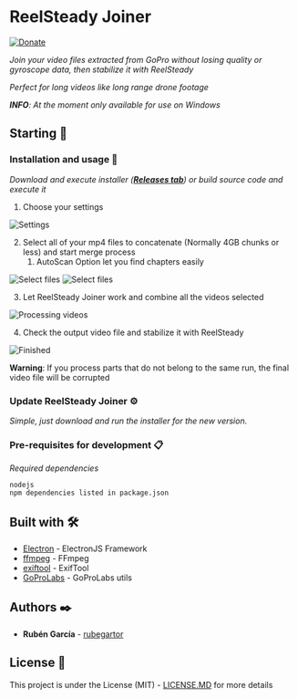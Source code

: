 # ReelSteady Joiner

[![Donate](https://img.shields.io/badge/Donate-PayPal-green.svg)](https://www.paypal.com/donate?hosted_button_id=P9JH3CF5DHEJW)

_Join your video files extracted from GoPro without losing quality or gyroscope data, then stabilize it with ReelSteady_

_Perfect for long videos like long range drone footage_ 

_**INFO**: At the moment only available for use on Windows_

## Starting 🚀

### Installation and usage 🔧

_Download and execute installer (**[Releases tab](https://github.com/rubegartor/ReelSteady-Joiner/releases)**) or build source code and execute it_

1. Choose your settings

![Settings](https://i.imgur.com/VexTdCe.png)

2. Select all of your mp4 files to concatenate (Normally 4GB chunks or less) and start merge process
   1. AutoScan Option let you find chapters easily
   
![Select files](https://i.imgur.com/qnm3rgY.png)
![Select files](https://i.imgur.com/Mq3yGrU.png)
   

3. Let ReelSteady Joiner work and combine all the videos selected

![Processing videos](https://i.imgur.com/XSnzJk5.png)
   

4. Check the output video file and stabilize it with ReelSteady

![Finished](https://i.imgur.com/Na6SPfV.png)

**Warning**: If you process parts that do not belong to the same run, the final video file will be corrupted

### Update ReelSteady Joiner ⚙️

_Simple, just download and run the installer for the new version._

### Pre-requisites for development 📋

_Required dependencies_

```
nodejs
npm dependencies listed in package.json
```

## Built with 🛠️

* [Electron](https://www.electronjs.org/) - ElectronJS Framework
* [ffmpeg](http://ffmpeg.org/) - FFmpeg
* [exiftool](https://exiftool.org/) - ExifTool
* [GoProLabs](https://gopro.github.io/labs/) - GoProLabs utils

## Authors ✒️

* **Rubén García** - [rubegartor](https://github.com/rubegartor)

## License 📄

This project is under the License (MIT) - [LICENSE.MD](LICENSE.MD) for more details
